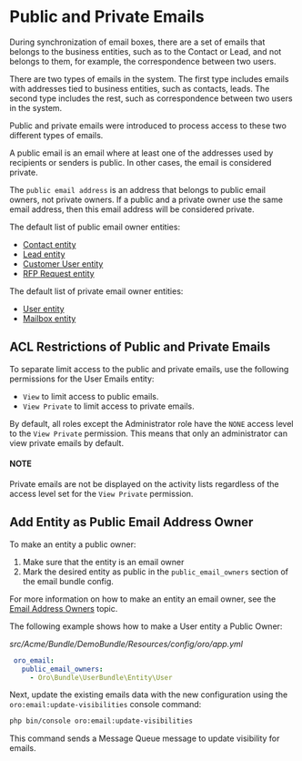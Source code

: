 # Public and Private Emails

During synchronization of email boxes, there are a set of emails that belongs to the business entities, such as
to the Contact or Lead, and not belongs to them, for example, the correspondence between two users.

There are two types of emails in the system. The first type includes emails with addresses tied to business entities, such as contacts, leads. The second type includes the rest, such as correspondence between two users in the system.

Public and private emails were introduced to process access to these two different  types of emails.

A public email is an email where at least one of the addresses used by recipients or senders is public.
In other cases, the email is considered private.

The `public email address` is an address that belongs to public email owners, not private owners. If a public and a private owner use the same email address, then this email address will be considered private.

The default list of public email owner entities:

- <a href="https://github.com/oroinc/crm/tree/6.1/src/Oro/Bundle/ContactBundle/Entity/Contact.php" target="_blank">Contact entity</a>
- <a href="https://github.com/oroinc/crm/tree/6.1/src/Oro/Bundle/SalesBundle/Entity/Lead.php" target="_blank">Lead entity</a>
- <a href="https://github.com/oroinc/customer-portal/tree/6.1/src/Oro/Bundle/CustomerBundle/Entity/CustomerUser.php" target="_blank">Customer User entity</a>
- <a href="https://github.com/oroinc/orocommerce/tree/6.1/src/OroBundle/RFPBundle/Entity/Request.php" target="_blank">RFP Request entity</a>

The default list of private email owner entities:

- <a href="https://github.com/oroinc/platform/tree/6.1/src/Oro/Bundle/UserBundle/Entity/User.php" target="_blank">User entity</a>
- <a href="https://github.com/oroinc/platform/tree/6.1/src/Oro/Bundle/EmailBundle/Entity/Mailbox.php" target="_blank">Mailbox entity</a>

## ACL Restrictions of Public and Private Emails

To separate limit access to the public and private emails, use the following permissions for the User Emails entity:

* `View` to limit access to public emails.
* `View Private` to limit access to private emails.

By default, all roles except the Administrator role have the `NONE` access level to the `View Private` permission. This means that only
an administrator can view private emails by default.

#### NOTE
Private emails are not be displayed on the activity lists regardless of the access level set for the `View Private` permission.

## Add Entity as Public Email Address Owner

To make an entity a public owner:

1. Make sure that the entity is an email owner
2. Mark the desired entity as public in the `public_email_owners` section of the email bundle config.

For more information on how to make an entity an email owner, see the [Email Address Owners](emails.md#id1) topic.

The following example shows how to make a User entity a Public Owner:

*src/Acme/Bundle/DemoBundle/Resources/config/oro/app.yml*
```yaml
 oro_email:
   public_email_owners:
     - Oro\Bundle\UserBundle\Entity\User
```

Next, update the existing emails data with the new configuration using the `oro:email:update-visibilities` console command:

```bash
php bin/console oro:email:update-visibilities
```

This command sends a Message Queue message to update visibility for emails.

<!-- Frontend -->
